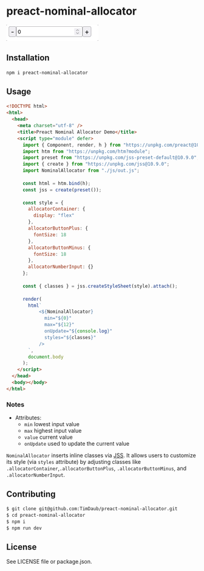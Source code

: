 # preact-nominal-allocator

![](./assets/demo.gif)

## Installation

```bash
npm i preact-nominal-allocator
```

## Usage

```html
<!DOCTYPE html>
<html>
  <head>
    <meta charset="utf-8" />
    <title>Preact Nominal Allocator Demo</title>
    <script type="module" defer>
      import { Component, render, h } from "https://unpkg.com/preact@10.6.4?module";
      import htm from "https://unpkg.com/htm?module";
      import preset from "https://unpkg.com/jss-preset-default@10.9.0";
      import { create } from "https://unpkg.com/jss@10.9.0";
      import NominalAllocator from "./js/out.js";

      const html = htm.bind(h);
      const jss = create(preset());

      const style = {
        allocatorContainer: {
          display: "flex"
        },
        allocatorButtonPlus: {
          fontSize: 18
        },
        allocatorButtonMinus: {
          fontSize: 18
        },
        allocatorNumberInput: {}
      };

      const { classes } = jss.createStyleSheet(style).attach();

      render(
        html`
            <${NominalAllocator}
              min="${0}"
              max="${12}"
              onUpdate="${console.log}"
              styles="${classes}"
            />
        `,
        document.body
      );
    </script>
  </head>
  <body></body>
</html>
```

### Notes

- Attributes:
  - `min` lowest input value
  -  `max` highest input value
  -  `value` current value
  -  `onUpdate` used to update the current value
    
`NominalAllocator` inserts inline classes via [JSS](https://cssinjs.org).  It
  allows users to customize its style (via `styles` attribute) by adjusting
  classes like  `.allocatorContainer`,`.allocatorButtonPlus`,
  `.allocatorButtonMinus`, and `.allocatorNumberInput`.

## Contributing

```bash
$ git clone git@github.com:TimDaub/preact-nominal-allocator.git
$ cd preact-nominal-allocator
$ npm i
$ npm run dev
```

## License

See LICENSE file or package.json.
